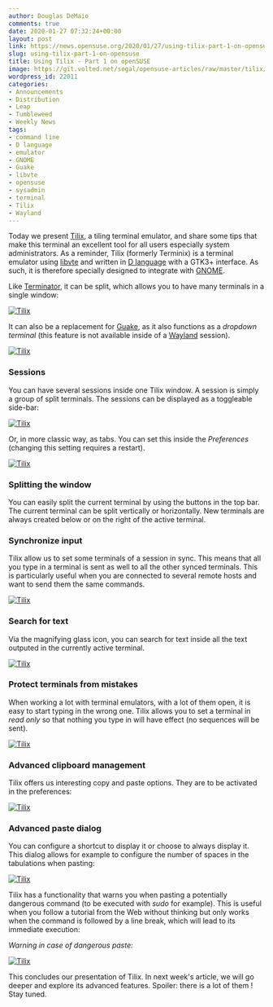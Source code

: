 ```yaml
---
author: Douglas DeMaio
comments: true
date: 2020-01-27 07:32:24+00:00
layout: post
link: https://news.opensuse.org/2020/01/27/using-tilix-part-1-on-opensuse/
slug: using-tilix-part-1-on-opensuse
title: Using Tilix - Part 1 on openSUSE
image: https://git.volted.net/sogal/opensuse-articles/raw/master/tilix/tilix_1_00_intro.png
wordpress_id: 22011
categories:
- Announcements
- Distribution
- Leap
- Tumbleweed
- Weekly News
tags:
- command line
- D language
- emulator
- GNOME
- Guake
- libvte
- opensuse
- sysadmin
- terminal
- Tilix
- Wayland
---
```


Today we present [Tilix](https://github.com/gnunn1/tilix), a tiling terminal emulator, and share some tips that make this terminal an excellent tool for all users especially system administrators. As a reminder, Tilix (formerly Terminix) is a terminal emulator using [libvte](https://github.com/GNOME/vte) and written in [D language](https://dlang.org/) with a GTK3+ interface. As such, it is therefore specially designed to integrate with [GNOME](https://www.gnome.org/).

Like [Terminator](https://code.google.com/archive/p/jessies/wikis/Terminator.wiki), it can be split, which allows you to have many terminals in a single window:

[![Tilix](https://git.volted.net/sogal/opensuse-articles/raw/master/tilix/tilix_1_00_intro.png)](https://git.volted.net/sogal/opensuse-articles/raw/master/tilix/tilix_1_00_intro.png)

It can also be a replacement for [Guake](http://guake-project.org/), as it also functions as a _dropdown terminal_ (this feature is not available inside of a [Wayland](https://wayland.freedesktop.org/) session).

[![Tilix](https://git.volted.net/sogal/opensuse-articles/raw/master/tilix/tilix_1_06_quake.png)](https://git.volted.net/sogal/opensuse-articles/raw/master/tilix/tilix_1_06_quake.png)





### Sessions





<!-- more -->You can have several sessions inside one Tilix window. A session is simply a group of split terminals. The sessions can be displayed as a toggleable side-bar:

[![Tilix](https://git.volted.net/sogal/opensuse-articles/raw/master/tilix/tilix_1_01_sidebar.png)](https://git.volted.net/sogal/opensuse-articles/raw/master/tilix/tilix_1_01_sidebar.png)

Or, in more classic way, as tabs. You can set this inside the _Preferences_ (changing this setting requires a restart).

[![Tilix](https://git.volted.net/sogal/opensuse-articles/raw/master/tilix/tilix_1_02_tabs.png)](https://git.volted.net/sogal/opensuse-articles/raw/master/tilix/tilix_1_02_tabs.png)





### Splitting the window





You can easily split the current terminal by using the buttons in the top bar. The current terminal can be split vertically or horizontally. New terminals are always created below or on the right of the active terminal.





### Synchronize input





Tilix allow us to set some terminals of a session in sync. This means that all you type in a terminal is sent as well to all the other synced terminals. This is particularly useful when you are connected to several remote hosts and want to send them the same commands.

[![Tilix](https://git.volted.net/sogal/opensuse-articles/raw/master/tilix/tilix_1_03_sync.png)](https://git.volted.net/sogal/opensuse-articles/raw/master/tilix/tilix_1_03_sync.png)





### Search for text





Via the magnifying glass icon, you can search for text inside all the text outputed in the currently active terminal.

[![Tilix](https://git.volted.net/sogal/opensuse-articles/raw/master/tilix/tilix_1_04_search.png)](https://git.volted.net/sogal/opensuse-articles/raw/master/tilix/tilix_1_04_search.png)





### Protect terminals from mistakes





When working a lot with terminal emulators, with a lot of them open, it is easy to start typing in the wrong one. Tilix allows you to set a terminal in _read only_ so that nothing you type in will have effect (no sequences will be sent).

[![Tilix](https://git.volted.net/sogal/opensuse-articles/raw/master/tilix/tilix_1_05_readonly.png)](https://git.volted.net/sogal/opensuse-articles/raw/master/tilix/tilix_1_05_readonly.png)





### Advanced clipboard management





Tilix offers us interesting copy and paste options. They are to be activated in the preferences:

[![Tilix](https://git.volted.net/sogal/opensuse-articles/raw/master/tilix/tilix_1_07_clipboard.png)](https://git.volted.net/sogal/opensuse-articles/raw/master/tilix/tilix_1_07_clipboard.png)





### Advanced paste dialog





You can configure a shortcut to display it or choose to always display it. This dialog allows for example to configure the number of spaces in the tabulations when pasting:

[![Tilix](https://git.volted.net/sogal/opensuse-articles/raw/master/tilix/tilix_1_08_advancedpaste.png)](https://git.volted.net/sogal/opensuse-articles/raw/master/tilix/tilix_1_08_advancedpaste.png)

Tilix has a functionality that warns you when pasting a potentially dangerous command (to be executed with _sudo_ for example). This is useful when you follow a tutorial from the Web without thinking but only works when the command is followed by a line break, which will lead to its immediate execution:

_Warning in case of dangerous paste:_

[![Tilix](https://git.volted.net/sogal/opensuse-articles/raw/master/tilix/tilix_1_09_dangerouspaste.png)](https://git.volted.net/sogal/opensuse-articles/raw/master/tilix/tilix_1_09_dangerouspaste.png)

This concludes our presentation of Tilix. In next week's article, we will go deeper and explore its advanced features. Spoiler: there is a lot of them ! Stay tuned.
